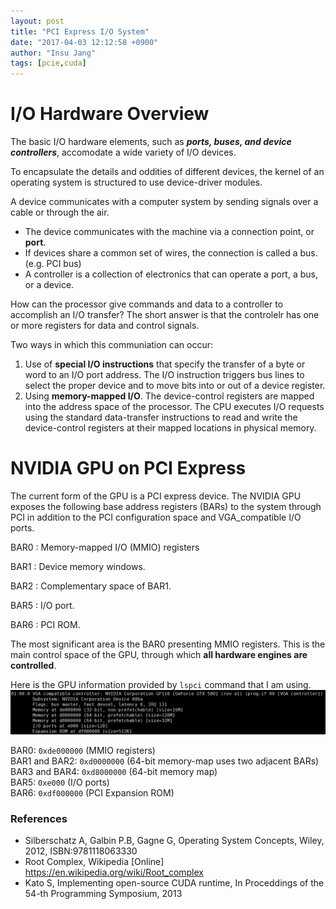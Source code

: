 ```yaml
---
layout: post
title: "PCI Express I/O System"
date: "2017-04-03 12:12:58 +0900"
author: "Insu Jang"
tags: [pcie,cuda]
---
```


# I/O Hardware Overview

The basic I/O hardware elements, such as ***ports, buses, and device controllers***,
accomodate a wide variety of I/O devices.

To encapsulate the details and oddities of different devices, the kernel of an
operating system is structured to use device-driver modules.

A device communicates with a computer system by sending signals over a cable or through the air.
- The device communicates with the machine via a connection point, or **port**.
- If devices share a common set of wires, the connection is called a bus. (e.g. PCI bus)
- A controller is a collection of electronics that can operate a port, a bus, or a device.


How can the processor give commands and data to a controller to accomplish an I/O transfer?
The short answer is that the controlelr has one or more registers for data and control signals.

Two ways in which this communiation can occur:
1. Use of **special I/O instructions** that specify the transfer of a byte or word to an I/O port address.
The I/O instruction triggers bus lines to select the proper device and to move bits into or out of a device register.
2. Using **memory-mapped I/O**. The device-control registers are mapped into the address space
of the processor.
The CPU executes I/O requests using the standard data-transfer instructions to read and write the device-control registers at their mapped locations in physical memory.

# NVIDIA GPU on PCI Express
The current form of the GPU is a PCI express device. The NVIDIA GPU exposes the following base address registers (BARs) to the system through PCI in addition to the PCI configuration space and VGA_compatible I/O ports.

BAR0
: Memory-mapped I/O (MMIO) registers

BAR1
: Device memory windows.

BAR2
: Complementary space of BAR1.

BAR5
: I/O port.

BAR6
: PCI ROM.

The most significant area is the BAR0 presenting MMIO registers.
This is the main control space of the GPU, through which **all hardware engines are controlled**.

Here is the GPU information provided by `lspci` command that I am using.
![gpu_lspci](/assets/images/gpu_lspci.png)

BAR0: `0xde000000` (MMIO registers)  
BAR1 and BAR2: `0xd0000000` (64-bit memory-map uses two adjacent BARs)  
BAR3 and BAR4: `0xd8000000` (64-bit memory map)  
BAR5: `0xe000` (I/O ports)  
BAR6: `0xdf000000` (PCI Expansion ROM)  

### References
- Silberschatz A, Galbin P.B, Gagne G, Operating System Concepts, Wiley, 2012, ISBN:9781118063330
- Root Complex, Wikipedia [Online] https://en.wikipedia.org/wiki/Root_complex
- Kato S, Implementing open-source CUDA runtime, In Proceddings of the 54-th Programming Symposium, 2013
